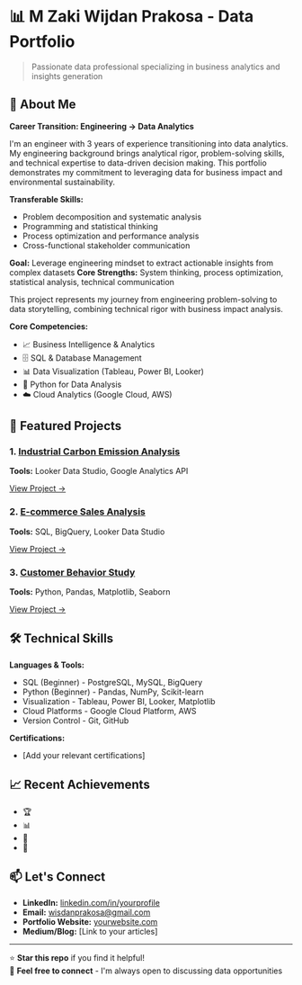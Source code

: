 # 📊 M Zaki Wijdan Prakosa - Data Portfolio

> Passionate data professional specializing in business analytics and insights generation

## 👋 About Me

**Career Transition: Engineering → Data Analytics**

I'm an engineer with 3 years of experience transitioning into data analytics. My engineering background brings analytical rigor, problem-solving skills, and technical expertise to data-driven decision making. This portfolio demonstrates my commitment to leveraging data for business impact and environmental sustainability.

**Transferable Skills:** 
- Problem decomposition and systematic analysis
- Programming and statistical thinking
- Process optimization and performance analysis
- Cross-functional stakeholder communication

**Goal:** Leverage engineering mindset to extract actionable insights from complex datasets
**Core Strengths:** System thinking, process optimization, statistical analysis, technical communication


This project represents my journey from engineering problem-solving to data storytelling, combining technical rigor with business impact analysis.

**Core Competencies:**
- 📈 Business Intelligence & Analytics
- 🗄️ SQL & Database Management  
- 📊 Data Visualization (Tableau, Power BI, Looker)
- 🐍 Python for Data Analysis
- ☁️ Cloud Analytics (Google Cloud, AWS)

## 🚀 Featured Projects

### 1. [Industrial Carbon Emission Analysis](./projects/01-Industrial-Carbon-Emission-Analysis)
**Tools:** Looker Data Studio, Google Analytics API  

[View Project →](./projects/01-Industrial-Carbon-Emission-Analysis)

### 2. [E-commerce Sales Analysis](./projects/02-retail-sales-analysis)
**Tools:** SQL, BigQuery, Looker Data Studio  

[View Project →](./projects/02-retail-sales-analysis)

### 3. [Customer Behavior Study](./projects/03-customer-behavior-study)
**Tools:** Python, Pandas, Matplotlib, Seaborn  


[View Project →](./projects/03-customer-behavior-study)



## 🛠️ Technical Skills

**Languages & Tools:**
- SQL (Beginner) - PostgreSQL, MySQL, BigQuery
- Python (Beginner) - Pandas, NumPy, Scikit-learn
- Visualization - Tableau, Power BI, Looker, Matplotlib
- Cloud Platforms - Google Cloud Platform, AWS
- Version Control - Git, GitHub

**Certifications:**
- [Add your relevant certifications]

## 📈 Recent Achievements

- 🏆 
- 📊 
- 🎯 
- 👥 

## 📫 Let's Connect

- **LinkedIn:** [linkedin.com/in/yourprofile](www.linkedin.com/in/muhammad-zaki-9a2431191)
- **Email:** wisdanprakosa@gmail.com
- **Portfolio Website:** [yourwebsite.com]()
- **Medium/Blog:** [Link to your articles]

---

⭐ **Star this repo** if you find it helpful!  
🔗 **Feel free to connect** - I'm always open to discussing data opportunities
